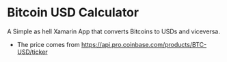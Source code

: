 # Bitcoin USD Calculator

A Simple as hell Xamarin App that converts Bitcoins to USDs and viceversa.

* The price comes from https://api.pro.coinbase.com/products/BTC-USD/ticker

